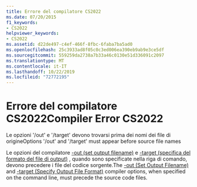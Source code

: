 ```yaml
---
title: Errore del compilatore CS2022
ms.date: 07/20/2015
f1_keywords:
- CS2022
helpviewer_keywords:
- CS2022
ms.assetid: d22de497-c4ef-466f-8fbc-6faba7ba5ad0
ms.openlocfilehash: 25c3933ad8f05c0c3ed006ea390eb9ab9e3ce5df
ms.sourcegitcommit: 559259da2738a7b33a46c0130e51d336091c2097
ms.translationtype: MT
ms.contentlocale: it-IT
ms.lasthandoff: 10/22/2019
ms.locfileid: "72772195"
---
```

# <a name="compiler-error-cs2022"></a><span data-ttu-id="c4a76-102">Errore del compilatore CS2022</span><span class="sxs-lookup"><span data-stu-id="c4a76-102">Compiler Error CS2022</span></span>
<span data-ttu-id="c4a76-103">Le opzioni '/out' e '/target' devono trovarsi prima dei nomi dei file di origine</span><span class="sxs-lookup"><span data-stu-id="c4a76-103">Options '/out' and '/target' must appear before source file names</span></span>  
  
 <span data-ttu-id="c4a76-104">Le opzioni del compilatore [-out (set output filename)](../language-reference/compiler-options/out-compiler-option.md) e [-target (specifica del formato del file di output)](../language-reference/compiler-options/target-compiler-option.md) , quando sono specificate nella riga di comando, devono precedere i file del codice sorgente.</span><span class="sxs-lookup"><span data-stu-id="c4a76-104">The [-out (Set Output Filename)](../language-reference/compiler-options/out-compiler-option.md) and [-target (Specify Output File Format)](../language-reference/compiler-options/target-compiler-option.md) compiler options, when specified on the command line, must precede the source code files.</span></span>
